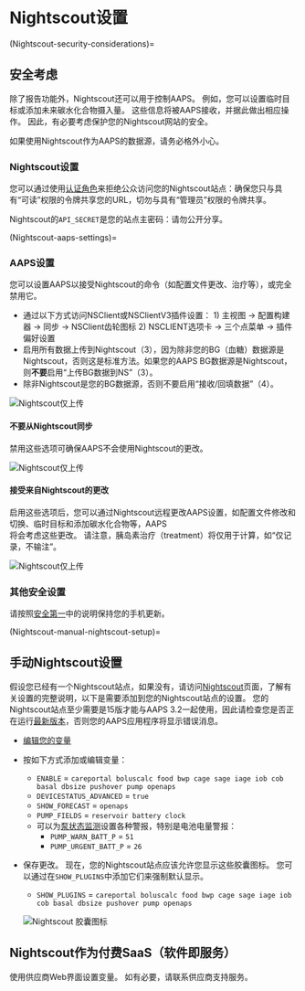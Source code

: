 # Nightscout设置

(Nightscout-security-considerations)=

## 安全考虑

除了报告功能外，Nightscout还可以用于控制AAPS。 例如，您可以设置临时目标或添加未来碳水化合物摄入量。 这些信息将被AAPS接收，并据此做出相应操作。 因此，有必要考虑保护您的Nightscout网站的安全。

如果使用Nightscout作为AAPS的数据源，请务必格外小心。

### Nightscout设置

您可以通过使用[认证角色](https://nightscout.github.io/nightscout/security)来拒绝公众访问您的Nightscout站点：确保您只与具有“可读”权限的令牌共享您的URL，切勿与具有“管理员”权限的令牌共享。

Nightscout的`API_SECRET`是您的站点主密码：请勿公开分享。

(Nightscout-aaps-settings)=

### AAPS设置

您可以设置AAPS以接受Nightscout的命令（如配置文件更改、治疗等），或完全禁用它。

* 通过以下方式访问NSClient或NSClientV3插件设置： 1) 主视图 -> 配置构建器 -> 同步 -> NSClient齿轮图标 2) NSCLIENT选项卡 -> 三个点菜单 -> 插件偏好设置
* 启用所有数据上传到Nightscout（3），因为除非您的BG（血糖）数据源是Nightscout，否则这是标准方法。如果您的AAPS BG数据源是Nightscout，则**不要**启用“上传BG数据到NS”（3）。
* 除非Nightscout是您的BG数据源，否则不要启用“接收/回填数据”（4）。

![Nightscout仅上传](../images/NSsafety.png)

#### 不要从Nightscout同步

禁用这些选项可确保AAPS不会使用Nightscout的更改。

![Nightscout仅上传](../images/NSsafety2.png)

#### 接受来自Nightscout的更改

启用这些选项后，您可以通过Nightscout远程更改AAPS设置，如配置文件修改和切换、临时目标和添加碳水化合物等，AAPS  
将会考虑这些更改。 请注意，胰岛素治疗（treatment）将仅用于计算，如“仅记录，不输注”。

![Nightscout仅上传](../images/NSsafety3.png)

### 其他安全设置

请按照[安全第一](#preparing-safety-first)中的说明保持您的手机更新。

(Nightscout-manual-nightscout-setup)=

## 手动Nightscout设置

假设您已经有一个Nightscout站点，如果没有，请访问[Nightscout](http://nightscout.github.io/nightscout/new_user/)页面，了解有关设置的完整说明，以下是需要添加到您的Nightscout站点的设置。 您的Nightscout站点至少需要是15版才能与AAPS 3.2一起使用，因此请检查您是否正在运行[最新版本](https://nightscout.github.io/update/update/#updating-your-site-to-the-latest-version)，否则您的AAPS应用程序将显示错误消息。

* [编辑您的变量](https://nightscout.github.io/nightscout/setup_variables/#nightscout-configuration)

* 按如下方式添加或编辑变量：
  
  * `ENABLE` = `careportal boluscalc food bwp cage sage iage iob cob basal dbsize pushover pump openaps`
  * `DEVICESTATUS_ADVANCED` = `true`
  * `SHOW_FORECAST` = `openaps`
  * `PUMP_FIELDS` = `reservoir battery clock`
  * 可以为[泵状态监测](https://github.com/nightscout/cgm-remote-monitor#pump-pump-monitoring)设置各种警报，特别是电池电量警报： 
    * `PUMP_WARN_BATT_P` = `51`
    * `PUMP_URGENT_BATT_P` = `26` 

* 保存更改。 现在，您的Nightscout站点应该允许您显示这些胶囊图标。 您可以通过在`SHOW_PLUGINS`中添加它们来强制默认显示。
  
  * `SHOW_PLUGINS` = `careportal boluscalc food bwp cage sage iage iob cob basal dbsize pushover pump openaps`
  
  ![Nightscout 胶囊图标](../images/nightscout1.png)

## Nightscout作为付费SaaS（软件即服务）

使用供应商Web界面设置变量。 如有必要，请联系供应商支持服务。